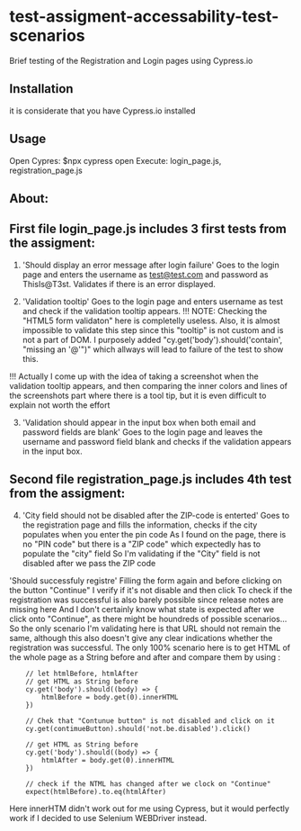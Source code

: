# test-assigment-accessability-test-scenarios
Brief testing of the Registration and Login pages using Cypress.io
## Installation
it is considerate that you have Cypress.io installed
## Usage
Open Cypres:  $npx cypress open
Execute: login_page.js, registration_page.js
## About:

## First file login_page.js includes 3 first tests from the assigment:
1. 'Should display an error message after login failure'
Goes to the login page and enters the username as test@test.com and
password as ThisIs@T3st. Validates if there is an error displayed.

2. 'Validation tooltip'
Goes to the login page and enters username as test and check if the
validation tooltip appears. 
!!! NOTE: Checking the "HTML5 form validaton" here is completelly useless.
Also, it is almost impossible to validate this step since this "tooltip" is not custom and is not a part of DOM. 
I purposely added "cy.get('body').should('contain', "missing an '@'")" which allways will lead to failure of the test to show this.

!!! Actually I come up with the idea of taking a screenshot when the validation tooltip appears, and then comparing the inner colors 
and lines of the screenshots part where there is a tool tip, but it is even difficult to explain not worth the effort

3. 'Validation should appear in the input box when both email and password fields are blank'
Goes to the login page and leaves the username and password field blank 
and checks if the validation appears in the input box.

## Second file registration_page.js includes 4th test from the assigment:
4. 'City field should not be disabled after the ZIP-code is enterted'
Goes to the registration page and fills the information, checks if the city
populates when you enter the pin code 
As I found on the page, there is no "PIN code" but there is a "ZIP code" which expectedly has to populate the "city" field
So I'm validating if the "City" field is not disabled after we pass the ZIP code 

'Should successfuly registre'
Filling the form again and before clicking on the button "Continue" I verify if it's not disable and then click 
To check if the registration was successful is also barely possible since release notes are missing here
And I don't certainly know what state is expected after we click onto "Continue", as there might be houndreds 
of possible scenarios...
So the only scenario I'm validating here is that URL should not remain the same, although this also doesn't give any clear indications 
whether the registration was successful. 
The only 100% scenario here is to get HTML of the whole page as a String before and after 
and compare them by using :

        // let htmlBefore, htmlAfter
        // get HTML as String before
        cy.get('body').should((body) => {
            htmlBefore = body.get(0).innerHTML
        })

        // Chek that "Contunue button" is not disabled and click on it 
        cy.get(contimueButton).should('not.be.disabled').click()

        // get HTML as String before
        cy.get('body').should((body) => {
            htmlAfter = body.get(0).innerHTML
        })

        // check if the NTML has changed after we clock on "Continue"
        expect(htmlBefore).to.eq(htmlAfter)
Here innerHTM didn't work out for me using Cypress, but it would perfectly work if I decided to use Selenium WEBDriver instead. 
